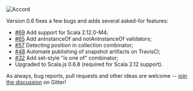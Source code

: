 ![Accord](https://raw.githubusercontent.com/wix/accord/master/assets/accord-logo-light.png?raw=1)

Version 0.6 fixes a few bugs and adds several asked-for features:

* [#69](https://github.com/wix/accord/issues/69) Add support for Scala 2.12.0-M4;
* [#65](https://github.com/wix/accord/issues/65) Add anInstanceOf and notAnInstanceOf validators;
* [#57](https://github.com/wix/accord/issues/57) Detecting position in collection combinator;
* [#48](https://github.com/wix/accord/issues/48) Automate publishing of snapshot artifacts on TravisCI;
* [#32](https://github.com/wix/accord/issues/32) Add set-style "is one of" combinator;
* Upgraded to Scala.js 0.6.8 (required for Scala 2.12 support).

As always, bug reports, pull requests and other ideas are welcome -- [join the discussion](https://gitter.im/wix/accord?utm_source=share-link&utm_medium=link&utm_campaign=share-link) on Gitter!


